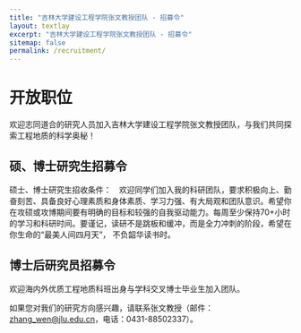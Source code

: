 ```yaml
---
title: "吉林大学建设工程学院张文教授团队 - 招募令"
layout: textlay
excerpt: "吉林大学建设工程学院张文教授团队 - 招募令"
sitemap: false
permalink: /recruitment/
---
```


# 开放职位

欢迎志同道合的研究人员加入吉林大学建设工程学院张文教授团队，与我们共同探索工程地质的科学奥秘！

## 硕、博士研究生招募令

硕士、博士研究生招收条件： 欢迎同学们加入我的科研团队，要求积极向上、勤奋刻苦、具备良好心理素质和身体素质、学习力强、有大局观和团队意识。希望你在攻硕或攻博期间要有明确的目标和较强的自我驱动能力。每周至少保持70+小时的学习和科研时间。要谨记，读研不是跳板和缓冲，而是全力冲刺的阶段，希望在你生命的“最美人间四月天”， 不负韶华读书时。


## 博士后研究员招募令

欢迎海内外优质工程地质科班出身与学科交叉博士毕业生加入团队。   

如果您对我们的研究方向感兴趣，请联系张文教授（邮件：zhang_wen@jlu.edu.cn，电话：0431-88502337）。
